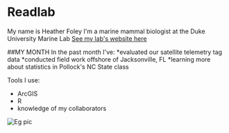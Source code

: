 # Readlab


My name is Heather Foley
I'm a marine mammal biologist at the Duke University Marine Lab
[See my lab's website here](http://superpod.ml.duke.edu/read/)


##MY MONTH
In the past month I've:
*evaluated our satellite telemetry tag data
*conducted field work offshore of Jacksonville, FL
*learning more about statistics in Pollock's NC State class

Tools I use:
- ArcGIS
- R
- knowledge of my collaborators

![Eg pic](http://superpod.ml.duke.edu/read/wp-content/themes/striking3_4/cache/images8/7_slide-conservation.jpg-680x200.jpg)




